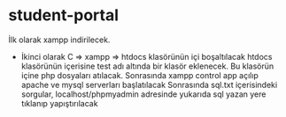# student-portal
İlk olarak xampp indirilecek.
* İkinci olarak C => xampp => htdocs klasörünün içi boşaltılacak
htdocs klasörünün içerisine test adı altında bir klasör eklenecek.
Bu klasörün içine php dosyaları atılacak.
Sonrasında xampp control app açılıp apache ve mysql serverları başlatılacak
Sonrasında sql.txt içerisindeki sorgular, localhost/phpmyadmin adresinde yukarıda sql yazan yere tıklanıp yapıştırılacak
